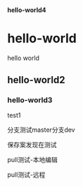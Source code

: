#### hello-world4
# hello-world
hello world
## hello-world2

### hello-world3

test1


分支测试master分支dev

保存案发现在测试


pull测试-本地编辑

pull测试-远程


